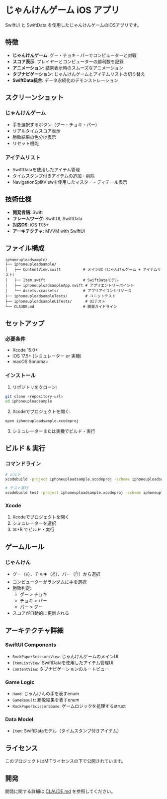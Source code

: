 # じゃんけんゲーム iOS アプリ

SwiftUI と SwiftData を使用したじゃんけんゲームのiOSアプリです。

## 特徴

- **じゃんけんゲーム**: グー・チョキ・パーでコンピューターと対戦
- **スコア表示**: プレイヤーとコンピューターの勝利数を記録
- **アニメーション**: 結果表示時のスムーズなアニメーション
- **タブナビゲーション**: じゃんけんゲームとアイテムリストの切り替え
- **SwiftData統合**: データ永続化のデモンストレーション

## スクリーンショット

### じゃんけんゲーム
- 手を選択するボタン（グー・チョキ・パー）
- リアルタイムスコア表示
- 勝敗結果の色分け表示
- リセット機能

### アイテムリスト
- SwiftDataを使用したアイテム管理
- タイムスタンプ付きアイテムの追加・削除
- NavigationSplitViewを使用したマスター・ディテール表示

## 技術仕様

- **開発言語**: Swift
- **フレームワーク**: SwiftUI, SwiftData
- **対応OS**: iOS 17.5+
- **アーキテクチャ**: MVVM with SwiftUI

## ファイル構成

```
iphoneuploadsample/
├── iphoneuploadsample/
│   ├── ContentView.swift          # メインUI（じゃんけんゲーム + アイテムリスト）
│   ├── Item.swift                 # SwiftDataモデル
│   ├── iphoneuploadsampleApp.swift # アプリエントリーポイント
│   └── Assets.xcassets/           # アプリアイコンとリソース
├── iphoneuploadsampleTests/        # ユニットテスト
├── iphoneuploadsampleUITests/      # UIテスト
└── CLAUDE.md                      # 開発ガイドライン
```

## セットアップ

### 必要条件
- Xcode 15.0+
- iOS 17.5+ (シミュレーター or 実機)
- macOS Sonoma+

### インストール

1. リポジトリをクローン:
```bash
git clone <repository-url>
cd iphoneuploadsample
```

2. Xcodeでプロジェクトを開く:
```bash
open iphoneuploadsample.xcodeproj
```

3. シミュレーターまたは実機でビルド・実行

## ビルド & 実行

### コマンドライン
```bash
# ビルド
xcodebuild -project iphoneuploadsample.xcodeproj -scheme iphoneuploadsample -destination 'platform=iOS Simulator,name=iPhone 15' build

# テスト実行
xcodebuild test -project iphoneuploadsample.xcodeproj -scheme iphoneuploadsample -destination 'platform=iOS Simulator,name=iPhone 15'
```

### Xcode
1. Xcodeでプロジェクトを開く
2. シミュレーターを選択
3. ⌘+R でビルド・実行

## ゲームルール

### じゃんけん
- グー（✊）、チョキ（✌️）、パー（✋）から選択
- コンピューターがランダムに手を選択
- 勝敗判定:
  - グー > チョキ
  - チョキ > パー  
  - パー > グー
- スコアが自動的に更新される

## アーキテクチャ詳細

### SwiftUI Components
- `RockPaperScissorsView`: じゃんけんゲームのメインUI
- `ItemListView`: SwiftDataを使用したアイテム管理UI
- `ContentView`: タブナビゲーションのルートビュー

### Game Logic
- `Hand`: じゃんけんの手を表すenum
- `GameResult`: 勝敗結果を表すenum
- `RockPaperScissorsGame`: ゲームロジックを処理するstruct

### Data Model
- `Item`: SwiftDataモデル（タイムスタンプ付きアイテム）

## ライセンス

このプロジェクトはMITライセンスの下で公開されています。

## 開発

開発に関する詳細は [CLAUDE.md](CLAUDE.md) を参照してください。